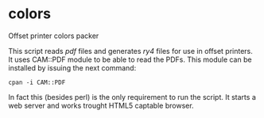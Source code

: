 colors
======

Offset printer colors packer

This script reads *pdf* files and generates *ry4* files for use in offset printers.
It uses CAM::PDF module to be able to read the PDFs. This module can be installed by issuing the next command:

    cpan -i CAM::PDF

In fact this (besides perl) is the only requirement to run the script. It starts a web server and works trought HTML5 captable browser.
